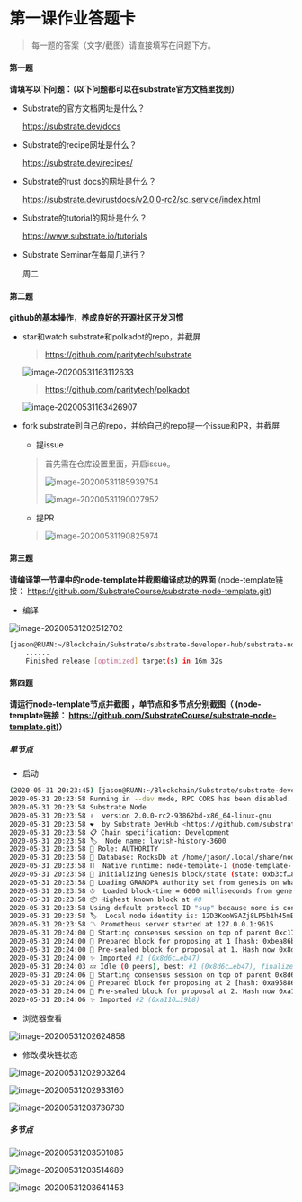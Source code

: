 # 第一课作业答题卡

> 每一题的答案（文字/截图）请直接填写在问题下方。

#### 第一题

**请填写以下问题：（以下问题都可以在substrate官方文档里找到）**

- Substrate的官方文档网址是什么？

  https://substrate.dev/docs

- Substrate的recipe网址是什么？

  https://substrate.dev/recipes/

- Substrate的rust docs的网址是什么？

  https://substrate.dev/rustdocs/v2.0.0-rc2/sc_service/index.html

- Substrate的tutorial的网址是什么？

  https://www.substrate.io/tutorials

- Substrate Seminar在每周几进行？

  周二



#### 第二题

**github的基本操作，养成良好的开源社区开发习惯**

- star和watch substrate和polkadot的repo，并截屏

  > https://github.com/paritytech/substrate

  ![image-20200531163112633](%E7%AD%94%E9%A2%98%E5%8D%A1.assets/image-20200531163112633.png)

  > https://github.com/paritytech/polkadot

  ![image-20200531163426907](%E7%AD%94%E9%A2%98%E5%8D%A1.assets/image-20200531163426907.png)



- fork substrate到自己的repo，并给自己的repo提一个issue和PR，并截屏

  - 提issue

  > 首先需在仓库设置里面，开启issue。
  >
  > ![image-20200531185939754](%E7%AD%94%E9%A2%98%E5%8D%A1.assets/image-20200531185939754.png)
  >
  > ![image-20200531190027952](%E7%AD%94%E9%A2%98%E5%8D%A1.assets/image-20200531190027952.png)

  - 提PR

  > ![image-20200531190825974](%E7%AD%94%E9%A2%98%E5%8D%A1.assets/image-20200531190825974.png)

  

#### 第三题

**请编译第一节课中的node-template并截图编译成功的界面** (node-template链接： https://github.com/SubstrateCourse/substrate-node-template.git)

- 编译

![image-20200531202512702](%E7%AD%94%E9%A2%98%E5%8D%A1.assets/image-20200531202512702.png)

```bash
[jason@RUAN:~/Blockchain/Substrate/substrate-developer-hub/substrate-node-template] (master)$ cargo build --release
    ......
    Finished release [optimized] target(s) in 16m 32s
```

#### 第四题

**请运行node-template节点并截图 ，单节点和多节点分别截图（ (node-template链接： https://github.com/SubstrateCourse/substrate-node-template.git)）**

##### 单节点

- 启动

```bash
(2020-05-31 20:23:45) [jason@RUAN:~/Blockchain/Substrate/substrate-developer-hub/substrate-node-template] (master)$ ./target/release/node-template --dev
2020-05-31 20:23:58 Running in --dev mode, RPC CORS has been disabled.
2020-05-31 20:23:58 Substrate Node
2020-05-31 20:23:58 ✌️  version 2.0.0-rc2-93862bd-x86_64-linux-gnu
2020-05-31 20:23:58 ❤️  by Substrate DevHub <https://github.com/substrate-developer-hub>, 2017-2020
2020-05-31 20:23:58 📋 Chain specification: Development
2020-05-31 20:23:58 🏷  Node name: lavish-history-3600
2020-05-31 20:23:58 👤 Role: AUTHORITY
2020-05-31 20:23:58 💾 Database: RocksDb at /home/jason/.local/share/node-template/chains/dev/db
2020-05-31 20:23:58 ⛓  Native runtime: node-template-1 (node-template-1.tx1.au1)
2020-05-31 20:23:58 🔨 Initializing Genesis block/state (state: 0xb3cf…8656, header-hash: 0xc17c…c530)
2020-05-31 20:23:58 👴 Loading GRANDPA authority set from genesis on what appears to be first startup.
2020-05-31 20:23:58 ⏱  Loaded block-time = 6000 milliseconds from genesis on first-launch
2020-05-31 20:23:58 📦 Highest known block at #0
2020-05-31 20:23:58 Using default protocol ID "sup" because none is configured in the chain specs
2020-05-31 20:23:58 🏷  Local node identity is: 12D3KooWSAZj8LP5b1h45mEQFa2pGYrmxHvvbKwmo1Sdf4TnTXnh (legacy representation: QmY54uP1jHnwnTUKh3qyFKqSLEhiJDKpudzHscGCRYKGuY)
2020-05-31 20:23:58 〽️ Prometheus server started at 127.0.0.1:9615
2020-05-31 20:24:00 🙌 Starting consensus session on top of parent 0xc17cd676d5483432eb0d20c25270aa857067c554efaf5da123218a3284c8c530
2020-05-31 20:24:00 🎁 Prepared block for proposing at 1 [hash: 0xbea86b8f6be05af3b8b08c23f9c2f67c6c02b231c6aa109a5656ccc9e8c67882; parent_hash: 0xc17c…c530; extrinsics (1): [0x8894…20f4]]
2020-05-31 20:24:00 🔖 Pre-sealed block for proposal at 1. Hash now 0x8d6c5ba2062d1ae220b2a833c58f03b1f5048da4384d92ee366f49b1eb4ceb47, previously 0xbea86b8f6be05af3b8b08c23f9c2f67c6c02b231c6aa109a5656ccc9e8c67882.
2020-05-31 20:24:00 ✨ Imported #1 (0x8d6c…eb47)
2020-05-31 20:24:03 💤 Idle (0 peers), best: #1 (0x8d6c…eb47), finalized #0 (0xc17c…c530), ⬇ 0 ⬆ 0
2020-05-31 20:24:06 🙌 Starting consensus session on top of parent 0x8d6c5ba2062d1ae220b2a833c58f03b1f5048da4384d92ee366f49b1eb4ceb47
2020-05-31 20:24:06 🎁 Prepared block for proposing at 2 [hash: 0xa958865b2526771c15c096f1cdcd3a2029d16fe2d96268a9ea5a688400f7f545; parent_hash: 0x8d6c…eb47; extrinsics (1): [0xd3ab…4a8f]]
2020-05-31 20:24:06 🔖 Pre-sealed block for proposal at 2. Hash now 0xa1106e21269a88fbb1dafba9b30ef96639117aa41a97e36b89263144ab7619b8, previously 0xa958865b2526771c15c096f1cdcd3a2029d16fe2d96268a9ea5a688400f7f545.
2020-05-31 20:24:06 ✨ Imported #2 (0xa110…19b8)
```

- 浏览器查看

![image-20200531202624858](%E7%AD%94%E9%A2%98%E5%8D%A1.assets/image-20200531202624858.png)

- 修改模块链状态

![image-20200531202903264](%E7%AD%94%E9%A2%98%E5%8D%A1.assets/image-20200531202903264.png)

![image-20200531202933160](%E7%AD%94%E9%A2%98%E5%8D%A1.assets/image-20200531202933160.png)

![image-20200531203736730](%E7%AD%94%E9%A2%98%E5%8D%A1.assets/image-20200531203736730.png)

##### 多节点

![image-20200531203501085](%E7%AD%94%E9%A2%98%E5%8D%A1.assets/image-20200531203501085.png)



![image-20200531203514689](%E7%AD%94%E9%A2%98%E5%8D%A1.assets/image-20200531203514689.png)

![image-20200531203641453](%E7%AD%94%E9%A2%98%E5%8D%A1.assets/image-20200531203641453.png)
